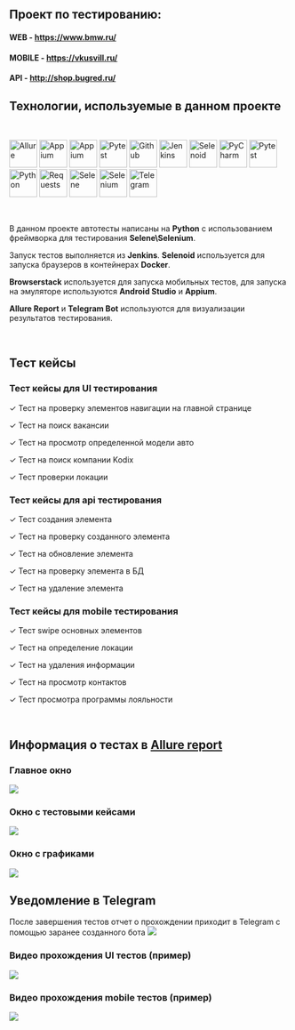 ## Проект по тестированию: 

#### WEB - https://www.bmw.ru/
#### MOBILE - https://vkusvill.ru/
#### API - http://shop.bugred.ru/
  


## Технологии, используемые в данном проекте

</br>
<p>
<img width="50px" title="Allure" src="resources/image/logo/Allure.svg">
<img width="50px" title="Appium" src="resources/image/logo/Android.svg">
<img width="50px" title="Appium" src="resources/image/logo/Appium.svg">
<img width="50px" title="Pytest" src="resources/image/logo/Browserstack.svg">
<img width="50px" title="Github" src="resources/image/logo/GitHub.svg">
<img width="50px" title="Jenkins" src="resources/image/logo/Jenkins.svg">
<img width="50px" title="Selenoid" src="resources/image/logo/Selenoid.svg">
<img width="50px" title="PyCharm" src="resources/image/logo/pycharm.png">
<img width="50px" title="Pytest" src="resources/image/logo/pytest.png">
<img width="50px" title="Python" src="resources/image/logo/python.png">
<img width="50px" title="Requests" src="resources/image/logo/requests.png">
<img width="50px" title="Selene" src="resources/image/logo/selene.png">
<img width="50px" title="Selenium" src="resources/image/logo/selenium.png">
<img width="50px" title="Telegram" src="resources/image/logo/Telegram.svg">
</p>
<br>

В данном проекте автотесты написаны на **Python** с использованием фреймворка для тестирования **Selene\Selenium**.

Запуск тестов выполняется из **Jenkins**. **Selenoid** используется для запуска браузеров в контейнерах **Docker**. 

**Browserstack** используется для запуска мобильных тестов, для запуска на эмуляторе используются **Android Studio** и **Appium**. 

**Allure Report** и **Telegram Bot** используются для визуализации результатов тестирования.

<br>

## Тест кейсы

### Тест кейсы для UI тестирования

✓ Тест на проверку элементов навигации на главной странице

✓ Тест на поиск вакансии

✓ Тест на просмотр определенной модели авто

✓ Тест на поиск компании Kodix

✓ Тест проверки локации


### Тест кейсы для api тестирования

✓ Тест создания элемента

✓ Тест на проверку созданного элемента

✓ Тест на обновление элемента

✓ Тест на проверку элемента в БД

✓ Тест на удаление элемента


### Тест кейсы для mobile тестирования

✓ Тест swipe основных элементов

✓ Тест на определение локации

✓ Тест на удаления информации

✓ Тест на просмотр контактов

✓ Тест просмотра программы лояльности

<br>


## Информация о тестах в [Allure report](https://jenkins.autotests.cloud/job/Elieeeya_qa_guru_final/allure/)

### Главное окно

![](resources/image/logo/Снимок%20экрана%202022-11-07%20в%2003.08.11.png)

### Окно с тестовыми кейсами

![](resources/image/logo/Снимок%20экрана%202022-11-07%20в%2003.11.12.png)

### Окно с графиками

![](resources/image/logo/Снимок%20экрана%202022-11-07%20в%2003.11.22.png)







## Уведомление в Telegram

После завершения тестов отчет о прохождении приходит в Telegram с помощью заранее созданного бота
![](resources/image/logo/Снимок%20экрана%202022-11-07%20в%2003.16.14.png)

### Видео прохождения UI тестов (пример)

![](resources/image/logo/07cd2e36d877f671728f30bf0bcf2a98.gif)

### Видео прохождения mobile тестов (пример)

![](resources/image/logo/video-e75d486ef3366f54d000daa012cf64329880041e.gif)
